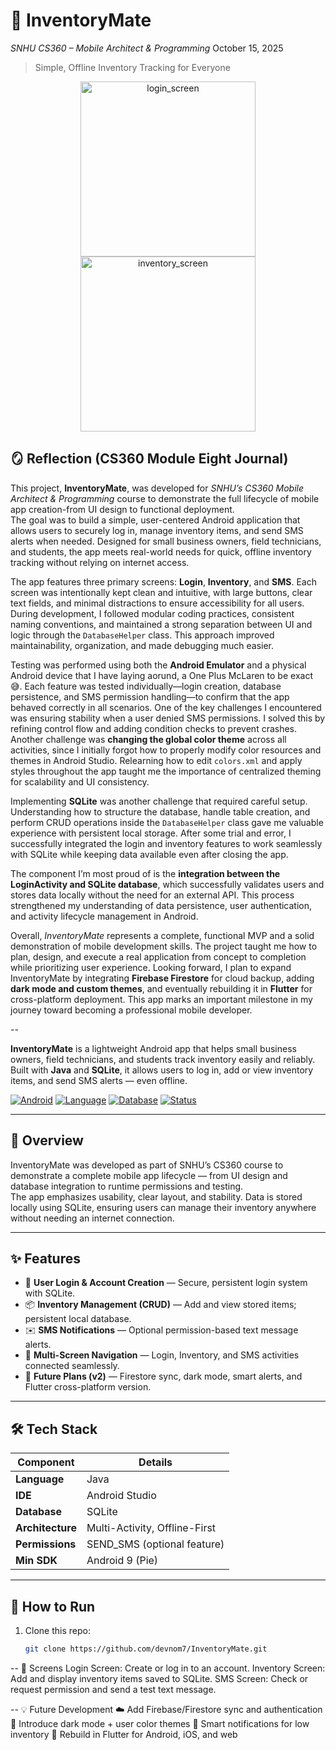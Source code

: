 # 💼 InventoryMate  
_SNHU CS360 – Mobile Architect & Programming_   October 15, 2025
> Simple, Offline Inventory Tracking for Everyone
> 
<p align="center">
  <img width="280" alt="login_screen" src="https://github.com/user-attachments/assets/707a01cc-2e97-4f88-9edb-17fee69075e1" />
  <img width="280" alt="inventory_screen" src="https://github.com/user-attachments/assets/9b249203-d249-4ba5-99a5-ec94e0b109bc" />
</p>


## 🪞 Reflection (CS360 Module Eight Journal)

This project, **InventoryMate**, was developed for *SNHU’s CS360 Mobile Architect & Programming* course to demonstrate the full lifecycle of mobile app creation-from UI design to functional deployment.  
The goal was to build a simple, user-centered Android application that allows users to securely log in, manage inventory items, and send SMS alerts when needed. Designed for small business owners, field technicians, and students, the app meets real-world needs for quick, offline inventory tracking without relying on internet access.  

The app features three primary screens: **Login**, **Inventory**, and **SMS**. Each screen was intentionally kept clean and intuitive, with large buttons, clear text fields, and minimal distractions to ensure accessibility for all users. During development, I followed modular coding practices, consistent naming conventions, and maintained a strong separation between UI and logic through the `DatabaseHelper` class. This approach improved maintainability, organization, and made debugging much easier.  

Testing was performed using both the **Android Emulator** and a physical Android device that I have laying aorund, a One Plus McLaren to be exact 😅. Each feature was tested individually—login creation, database persistence, and SMS permission handling—to confirm that the app behaved correctly in all scenarios. One of the key challenges I encountered was ensuring stability when a user denied SMS permissions. I solved this by refining control flow and adding condition checks to prevent crashes. Another challenge was **changing the global color theme** across all activities, since I initially forgot how to properly modify color resources and themes in Android Studio. Relearning how to edit `colors.xml` and apply styles throughout the app taught me the importance of centralized theming for scalability and UI consistency.  

Implementing **SQLite** was another challenge that required careful setup. Understanding how to structure the database, handle table creation, and perform CRUD operations inside the `DatabaseHelper` class gave me valuable experience with persistent local storage. After some trial and error, I successfully integrated the login and inventory features to work seamlessly with SQLite while keeping data available even after closing the app.  

The component I’m most proud of is the **integration between the LoginActivity and SQLite database**, which successfully validates users and stores data locally without the need for an external API. This process strengthened my understanding of data persistence, user authentication, and activity lifecycle management in Android.  

Overall, *InventoryMate* represents a complete, functional MVP and a solid demonstration of mobile development skills. The project taught me how to plan, design, and execute a real application from concept to completion while prioritizing user experience. Looking forward, I plan to expand InventoryMate by integrating **Firebase Firestore** for cloud backup, adding **dark mode and custom themes**, and eventually rebuilding it in **Flutter** for cross-platform deployment. This app marks an important milestone in my journey toward becoming a professional mobile developer.

--


**InventoryMate** is a lightweight Android app that helps small business owners, field technicians, and students track inventory easily and reliably.  
Built with **Java** and **SQLite**, it allows users to log in, add or view inventory items, and send SMS alerts — even offline.

[![Android](https://img.shields.io/badge/Platform-Android-green)]()
[![Language](https://img.shields.io/badge/Language-Java-blue)]()
[![Database](https://img.shields.io/badge/Database-SQLite-lightgrey)]()
[![Status](https://img.shields.io/badge/Version-1.0%20(MVP)-purple)]()

---

## 🧩 Overview
InventoryMate was developed as part of SNHU’s CS360 course to demonstrate a complete mobile app lifecycle — from UI design and database integration to runtime permissions and testing.  
The app emphasizes usability, clear layout, and stability. Data is stored locally using SQLite, ensuring users can manage their inventory anywhere without needing an internet connection.

---

## ✨ Features
- 🔐 **User Login & Account Creation** — Secure, persistent login system with SQLite.
- 📦 **Inventory Management (CRUD)** — Add and view stored items; persistent local database.
- ✉️ **SMS Notifications** — Optional permission-based text message alerts.
- 🧭 **Multi-Screen Navigation** — Login, Inventory, and SMS activities connected seamlessly.
- 🌙 **Future Plans (v2)** — Firestore sync, dark mode, smart alerts, and Flutter cross-platform version.

---

## 🛠️ Tech Stack
| Component | Details |
|------------|----------|
| **Language** | Java |
| **IDE** | Android Studio |
| **Database** | SQLite |
| **Architecture** | Multi-Activity, Offline-First |
| **Permissions** | SEND_SMS (optional feature) |
| **Min SDK** | Android 9 (Pie) |

---

## 🚀 How to Run
1. Clone this repo:
   ```bash
   git clone https://github.com/devnom7/InventoryMate.git
--
📱 Screens
Login Screen: Create or log in to an account.
Inventory Screen: Add and display inventory items saved to SQLite.
SMS Screen: Check or request permission and send a test text message.

--
💡 Future Development
☁️ Add Firebase/Firestore sync and authentication
🌙 Introduce dark mode + user color themes
🔔 Smart notifications for low inventory
🧩 Rebuild in Flutter for Android, iOS, and web

   
